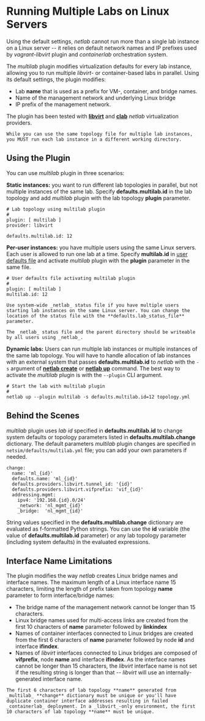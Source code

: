 # Running Multiple Labs on Linux Servers

Using the default settings, _netlab_ cannot run more than a single lab instance on a Linux server -- it relies on default network names and IP prefixes used by *vagrant-libvirt* plugin and *containerlab* orchestration system.

The *multilab* plugin modifies virtualization defaults for every lab instance, allowing you to run multiple *libvirt*- or container-based labs in parallel. Using its default settings, the plugin modifies:

* Lab **name** that is used as a prefix for VM-, container, and bridge names.
* Name of the management network and underlying Linux bridge
* IP prefix of the management network.

The plugin has been tested with **[libvirt](../labs/libvirt.md)** and **[clab](../labs/clab.md)** _netlab_ virtualization providers.

```{warning}
While you can use the same topology file for multiple lab instances, you MUST run each lab instance in a different working directory.
```

## Using the Plugin

You can use *multilab* plugin in three scenarios:

**Static instances:** you want to run different lab topologies in parallel, but not multiple instances of the same lab. Specify **defaults.multilab.id** in the lab topology and add *multilab* plugin with the lab topology **plugin** parameter.

```
# Lab topology using multilab plugin
#
plugin: [ multilab ]
provider: libvirt

defaults.multilab.id: 12
```

**Per-user instances:** you have multiple users using the same Linux servers. Each user is allowed to run one lab at a time. Specify **multilab.id** in [user defaults file](../defaults.md) and activate *multilab* plugin with the **plugin** parameter in the same file.

```
# User defaults file activating multilab plugin
#
plugin: [ multilab ]
multilab.id: 12
```

```{warning}
Use system-wide _netlab_ status file if you have multiple users starting lab instances on the same Linux server. You can change the location of the status file with the **‌defaults.lab_status_file** parameter.

The _netlab_ status file and the parent directory should be writeable by all users using _netlab_.
```

**Dynamic labs:** Users can run multiple lab instances or multiple instances of the same lab topology. You will have to handle allocation of lab instances with an external system that passes **defaults.multilab.id** to _netlab_ with the `-s` argument of **[netlab create](../netlab/create.md)** or **[netlab up](../netlab/up.md)** command. The best way to activate the *multilab* plugin is with the `--plugin` CLI argument.

```
# Start the lab with multilab plugin
#
netlab up --plugin multilab -s defaults.multilab.id=12 topology.yml
```


## Behind the Scenes

*multilab* plugin uses *lab id* specified in **defaults.multilab.id** to change system defaults or topology parameters listed in **defaults.multilab.change** dictionary. The default parameters *multilab* plugin changes are specified in `netsim/defaults/multilab.yml` file; you can add your own parameters if needed.

```
change:
  name: 'ml_{id}'
  defaults.name: 'ml_{id}'
  defaults.providers.libvirt.tunnel_id: '{id}'
  defaults.providers.libvirt.vifprefix: 'vif_{id}'
  addressing.mgmt:
    ipv4: '192.168.{id}.0/24'
    _network: 'nl_mgmt_{id}'
    _bridge:  'nl_mgmt_{id}'
```

String values specified in the **defaults.multilab.change** dictionary are evaluated as f-formatted Python strings. You can use the **id** variable (the value of **defaults.multilab.id** parameter) or any lab topology parameter (including system defaults) in the evaluated expressions.

## Interface Name Limitations

The plugin modifies the way _netlab_ creates Linux bridge names and interface names. The maximum length of a Linux interface name 15 characters, limiting the length of prefix taken from topology **name** parameter to form interface/bridge names:

* The bridge name of the management network cannot be longer than 15 characters.
* Linux bridge names used for multi-access links are created from the first 10 characters of **name** parameter followed by **linkindex**
* Names of container interfaces connected to Linux bridges are created from the first 6 characters of **name** parameter followed by node **id** and interface **ifindex**.
* Names of *libvirt* interfaces connected to Linux bridges are composed of **vifprefix**, node **name** and interface **ifindex**. As the interface names cannot be longer than 15 characters, the *libvirt* interface name is not set if the resulting string is longer than that -- *libvirt* will use an internally-generated interface name.

```{warning}
The first 6 characters of lab topology **name** generated from _multilab_ **change** dictionary must be unique or you'll have duplicate container interface addresses resulting in failed _containerlab_ deployment. In a _libvirt_-only environment, the first 10 characters of lab topology **name** must be unique.
```
